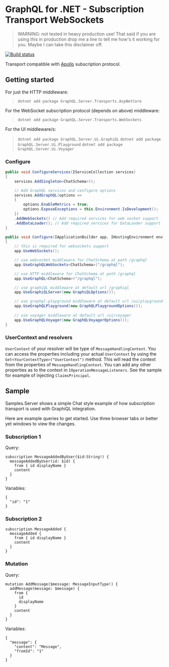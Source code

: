 GraphQL for .NET - Subscription Transport WebSockets
====================================================

>WARNING: not tested in heavy production use! That said if you are using this in production
>drop me a line to tell me how's it working for you. Maybe I can take this disclaimer off.

[![Build status](https://ci.appveyor.com/api/projects/status/x0nf67vfao60wf7e/branch/master?svg=true)](https://ci.appveyor.com/project/graphql-dotnet-ci/server/branch/master)

Transport compatible with [Apollo](https://github.com/apollographql/subscriptions-transport-ws) subscription protocol.

## Getting started

For just the HTTP middleware:
>`dotnet add package GraphQL.Server.Transports.AspNetCore`

For the WebSocket subscription protocol (depends on above) middleware:
>`dotnet add package GraphQL.Server.Transports.WebSockets`

For the UI middleware/s:
>`dotnet add package GraphQL.Server.Ui.GraphiQL`
>`dotnet add package GraphQL.Server.Ui.Playground`
>`dotnet add package GraphQL.Server.Ui.Voyager`


### Configure

``` csharp
public void ConfigureServices(IServiceCollection services)
{
    services.AddSingleton<ChatSchema>();

    // Add GraphQL services and configure options
    services.AddGraphQL(options =>
    {
        options.EnableMetrics = true;
        options.ExposeExceptions = this.Environment.IsDevelopment();
    })
    .AddWebSockets() // Add required services for web socket support
    .AddDataLoader(); // Add required services for DataLoader support
}

public void Configure(IApplicationBuilder app, IHostingEnvironment env)
{
    // this is required for websockets support
    app.UseWebSockets();

    // use websocket middleware for ChatSchema at path /graphql
    app.UseGraphQLWebSockets<ChatSchema>("/graphql");

    // use HTTP middleware for ChatSchema at path /graphql
    app.UseGraphQL<ChatSchema>("/graphql");

    // use graphiQL middleware at default url /graphiql
    app.UseGraphiQLServer(new GraphiQLOptions());

    // use graphql-playground middleware at default url /ui/playground
    app.UseGraphQLPlayground(new GraphQLPlaygroundOptions());
    
    // use voyager middleware at default url /ui/voyager
    app.UseGraphQLVoyager(new GraphQLVoyagerOptions());
}

```

### UserContext and resolvers

`UserContext` of your resolver will be type of `MessageHandlingContext`. You can
access the properties including your actual `UserContext` by using the
`Get<YourContextType>("UserContext")` method. This will read the context from the properties of
`MessageHandlingContext`. You can add any other properties as to the context in
`IOperationMessageListeners`. See the sample for example of injecting `ClaimsPrincipal`.


## Sample

Samples.Server shows a simple Chat style example of how subscription transport is used
with GraphiQL integration.

Here are example queries to get started. Use three browser tabs or better yet windows 
to view the changes.

### Subscription 1

Query:

```
subscription MessageAddedByUser($id:String!) {
  messageAddedByUser(id: $id) {
    from { id displayName }
    content
  }
}
```

Variables:

```
{
  "id": "1"
}
```

### Subscription 2

```
subscription MessageAdded {
  messageAdded {
    from { id displayName }
    content
  }
}
```

### Mutation

Query:

```
mutation AddMessage($message: MessageInputType!) {
  addMessage(message: $message) {
    from {
      id
      displayName
    }
    content
  }
}
```

Variables: 

```
{
  "message": {
    "content": "Message",
    "fromId": "1"
  }
}
```
